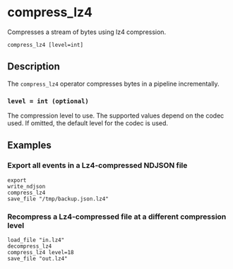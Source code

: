 # compress_lz4

Compresses a stream of bytes using lz4 compression.

```tql
compress_lz4 [level=int]
```

## Description

The `compress_lz4` operator compresses bytes in a pipeline incrementally.

### `level = int (optional)`

The compression level to use. The supported values depend on the codec used. If
omitted, the default level for the codec is used.

## Examples

### Export all events in a Lz4-compressed NDJSON file

```tql
export
write_ndjson
compress_lz4
save_file "/tmp/backup.json.lz4"
```

### Recompress a Lz4-compressed file at a different compression level

```tql
load_file "in.lz4"
decompress_lz4
compress_lz4 level=18
save_file "out.lz4"
```

